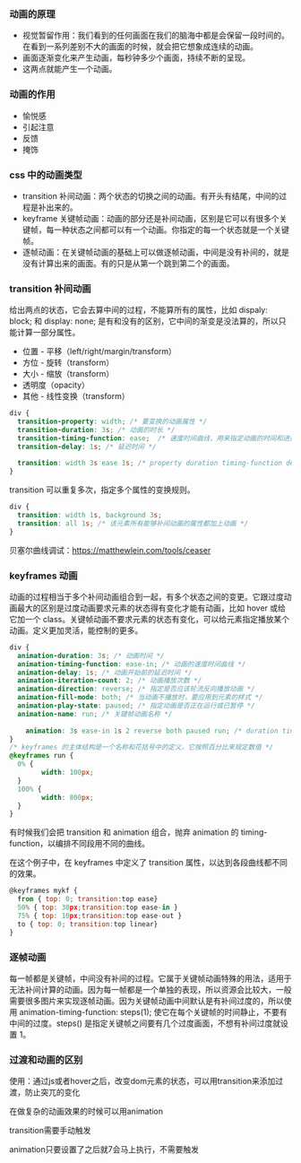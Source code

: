 ### 动画的原理

* 视觉暂留作用：我们看到的任何画面在我们的脑海中都是会保留一段时间的。在看到一系列差别不大的画面的时候，就会把它想象成连续的动画。
* 画面逐渐变化来产生动画，每秒钟多少个画面，持续不断的呈现。
* 这两点就能产生一个动画。



### 动画的作用

* 愉悦感
* 引起注意
* 反馈
* 掩饰



### css 中的动画类型

* transition 补间动画：两个状态的切换之间的动画。有开头有结尾，中间的过程是补出来的。
* keyframe 关键帧动画：动画的部分还是补间动画，区别是它可以有很多个关键帧，每一种状态之间都可以有一个动画。你指定的每一个状态就是一个关键帧。 
* 逐帧动画：在关键帧动画的基础上可以做逐帧动画，中间是没有补间的，就是没有计算出来的画面。有的只是从第一个跳到第二个的画面。



### transition 补间动画

给出两点的状态，它会去算中间的过程，不能算所有的属性，比如 dispaly: block; 和 display: none; 是有和没有的区别，它中间的渐变是没法算的，所以只能计算一部分属性。

* 位置 - 平移（left/right/margin/transform）
* 方位 - 旋转（transform）
* 大小 - 缩放（transform）
* 透明度（opacity）
* 其他 - 线性变换（transform）

```css
div {
  transition-property: width; /* 要变换的动画属性 */
  transition-duration: 3s; /* 动画的时长 */
  transition-timing-function: ease;  /* 速度时间曲线，用来指定动画的时间和进度的关系。除了css内置的属性，还可以自己指定贝塞尔曲线，贝塞尔曲线的作用就是让变化平滑的度过 */
  transition-delay: 1s; /* 延迟时间 */
  
  transition: width 3s ease 1s; /* property duration timing-function delay */
}
```

transition 可以重复多次，指定多个属性的变换规则。

```css
div {
  transition: width 1s, background 3s; 
  transition: all 1s; /* 该元素所有能够补间动画的属性都加上动画 */
}
```

贝塞尔曲线调试：https://matthewlein.com/tools/ceaser



### keyframes 动画

动画的过程相当于多个补间动画组合到一起，有多个状态之间的变更。它跟过度动画最大的区别是过度动画要求元素的状态得有变化才能有动画，比如 hover 或给它加一个 class。关键帧动画不要求元素的状态有变化，可以给元素指定播放某个动画。定义更加灵活，能控制的更多。

```css
div {
  animation-duration: 3s; /* 动画时间 */
  animation-timing-function: ease-in; /* 动画的速度时间曲线 */
  animation-delay: 1s; /* 动画开始前的延迟时间 */
  animation-iteration-count: 2; /* 动画播放次数 */
  animation-direction: reverse; /* 指定是否应该轮流反向播放动画 */
  animation-fill-mode: both; /* 当动画不播放时，要应用到元素的样式 */
  animation-play-state: paused; /* 指定动画是否正在运行或已暂停 */
  animation-name: run; /* 关键帧动画名称 */
 
	animation: 3s ease-in 1s 2 reverse both paused run; /* duration timing-function delay iteration-count direction fill-mode play-state name */
}
/* keyframes 的主体结构是一个名称和花括号中的定义，它按照百分比来规定数值 */
@keyframes run {
  0% {
		width: 100px;
  }
  100% {
		width: 800px;
  }
}
```

有时候我们会把 transition 和 animation 组合，抛弃 animation 的 timing-function，以编排不同段用不同的曲线。

在这个例子中，在 keyframes 中定义了 transition 属性，以达到各段曲线都不同的效果。

```js
@keyframes mykf {
  from { top: 0; transition:top ease}
  50% { top: 30px;transition:top ease-in }
  75% { top: 10px;transition:top ease-out }
  to { top: 0; transition:top linear}
}
```



### 逐帧动画

每一帧都是关键帧，中间没有补间的过程。它属于关键帧动画特殊的用法，适用于无法补间计算的动画。因为每一帧都是一个单独的表现，所以资源会比较大，一般需要很多图片来实现逐帧动画。因为关键帧动画中间默认是有补间过度的，所以使用 animation-timing-function: steps(1); 使它在每个关键帧的时间静止，不要有中间的过度。steps() 是指定关键帧之间要有几个过度画面，不想有补间过度就设置 1。



### 过渡和动画的区别

使用：通过js或者hover之后，改变dom元素的状态，可以用transition来添加过渡，防止突兀的变化

在做复杂的动画效果的时候可以用animation

transition需要手动触发

animation只要设置了之后就7会马上执行，不需要触发